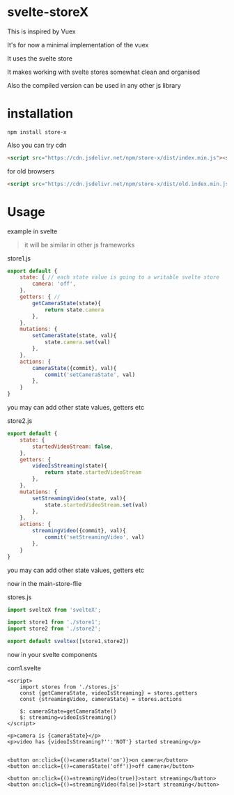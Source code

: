 # svelte-storeX
This is inspired by Vuex

It's for now a minimal implementation of the vuex

It uses the svelte store

It makes working with svelte stores somewhat clean and organised

Also the compiled version can be used in any other js library

# installation
`npm install store-x`

Also you can try cdn
```html
<script src="https://cdn.jsdelivr.net/npm/store-x/dist/index.min.js"><script>
```

for old browsers
```html
<script src="https://cdn.jsdelivr.net/npm/store-x/dist/old.index.min.js"><script>
```


# Usage 
example in svelte
> it will be similar in other js frameworks

store1.js
```js
export default {
	state: { // each state value is going to a writable svelte store
		camera: 'off',
	},
	getters: { //
		getCameraState(state){
			return state.camera
		},
	},
	mutations: {
		setCameraState(state, val){
			state.camera.set(val)
		},
	},
	actions: {
		cameraState({commit}, val){
			commit('setCameraState', val)
		},
	}
}
```
you may can add other state values, getters etc


store2.js
```js
export default {
	state: {
		startedVideoStream: false,
	},
	getters: {
		videoIsStreaming(state){
			return state.startedVideoStream
		},
	},
	mutations: {
		setStreamingVideo(state, val){
			state.startedVideoStream.set(val)
		},
	},
	actions: {
		streamingVideo({commit}, val){
			commit('setStreamingVideo', val)
		},
	}
}
```
you may can add other state values, getters etc


now in the main-store-flie

stores.js
```js
import svelteX from 'svelteX';

import store1 from './store1';
import store2 from './store2';

export default sveltex([store1,store2])
```

now in your svelte components

com1.svelte
```svelte
<script>
	import stores from './stores.js'
	const {getCameraState, videoIsStreaming} = stores.getters
	const {streamingVideo, cameraState} = stores.actions
  
	$: cameraState=getCameraState()
	$: streaming=videoIsStreaming()
</script>

<p>camera is {cameraState}</p>
<p>video has {videoIsStreaming?'':'NOT'} started streaming</p>


<button on:click={()=cameraState('on')}>on camera</button>
<button on:click={()=cameraState('off')}>off camera</button>

<button on:click={()=streamingVideo(true)}>start streaming</button>
<button on:click={()=streamingVideo(false)}>start streaming</button>
```
